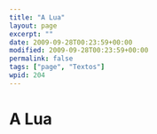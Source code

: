 ```yaml
---
title: "A Lua"
layout: page
excerpt: ""
date: 2009-09-28T00:23:59+00:00
modified: 2009-09-28T00:23:59+00:00
permalink: false
tags: ["page", "Textos"]
wpid: 204
---
```


# A Lua

